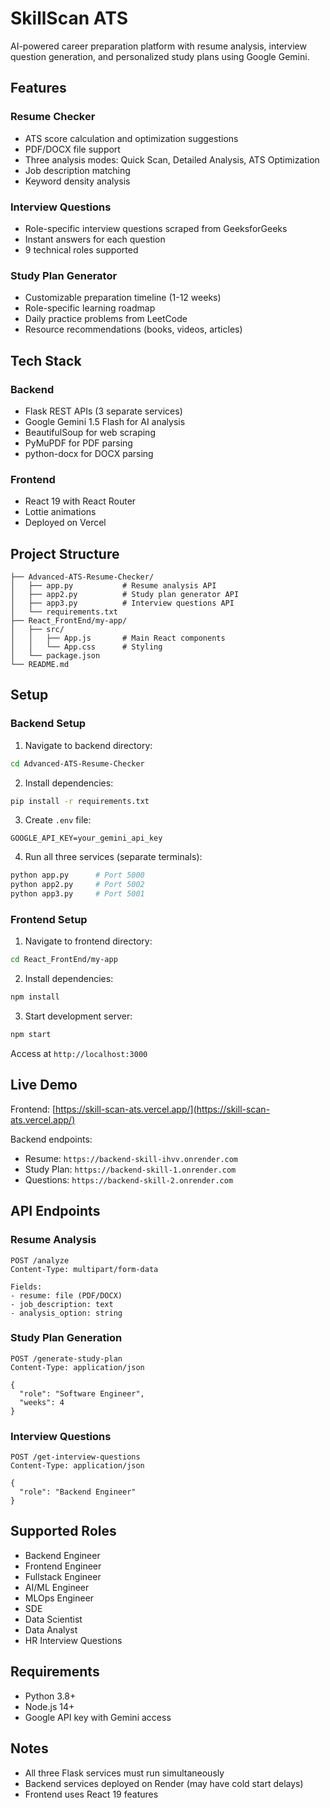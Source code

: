 # SkillScan ATS

AI-powered career preparation platform with resume analysis, interview question generation, and personalized study plans using Google Gemini.

## Features

### Resume Checker
- ATS score calculation and optimization suggestions
- PDF/DOCX file support
- Three analysis modes: Quick Scan, Detailed Analysis, ATS Optimization
- Job description matching
- Keyword density analysis

### Interview Questions
- Role-specific interview questions scraped from GeeksforGeeks
- Instant answers for each question
- 9 technical roles supported

### Study Plan Generator
- Customizable preparation timeline (1-12 weeks)
- Role-specific learning roadmap
- Daily practice problems from LeetCode
- Resource recommendations (books, videos, articles)

## Tech Stack

### Backend
- Flask REST APIs (3 separate services)
- Google Gemini 1.5 Flash for AI analysis
- BeautifulSoup for web scraping
- PyMuPDF for PDF parsing
- python-docx for DOCX parsing

### Frontend
- React 19 with React Router
- Lottie animations
- Deployed on Vercel

## Project Structure

```
├── Advanced-ATS-Resume-Checker/
│   ├── app.py           # Resume analysis API
│   ├── app2.py          # Study plan generator API
│   ├── app3.py          # Interview questions API
│   └── requirements.txt
├── React_FrontEnd/my-app/
│   ├── src/
│   │   ├── App.js       # Main React components
│   │   └── App.css      # Styling
│   └── package.json
└── README.md
```

## Setup

### Backend Setup

1. Navigate to backend directory:
```bash
cd Advanced-ATS-Resume-Checker
```

2. Install dependencies:
```bash
pip install -r requirements.txt
```

3. Create `.env` file:
```
GOOGLE_API_KEY=your_gemini_api_key
```

4. Run all three services (separate terminals):
```bash
python app.py      # Port 5000
python app2.py     # Port 5002
python app3.py     # Port 5001
```

### Frontend Setup

1. Navigate to frontend directory:
```bash
cd React_FrontEnd/my-app
```

2. Install dependencies:
```bash
npm install
```

3. Start development server:
```bash
npm start
```

Access at `http://localhost:3000`

## Live Demo

Frontend: [https://skill-scan-ats.vercel.app/](https://skill-scan-ats.vercel.app/)

Backend endpoints:
- Resume: `https://backend-skill-ihvv.onrender.com`
- Study Plan: `https://backend-skill-1.onrender.com`
- Questions: `https://backend-skill-2.onrender.com`

## API Endpoints

### Resume Analysis
```http
POST /analyze
Content-Type: multipart/form-data

Fields:
- resume: file (PDF/DOCX)
- job_description: text
- analysis_option: string
```

### Study Plan Generation
```http
POST /generate-study-plan
Content-Type: application/json

{
  "role": "Software Engineer",
  "weeks": 4
}
```

### Interview Questions
```http
POST /get-interview-questions
Content-Type: application/json

{
  "role": "Backend Engineer"
}
```

## Supported Roles

- Backend Engineer
- Frontend Engineer
- Fullstack Engineer
- AI/ML Engineer
- MLOps Engineer
- SDE
- Data Scientist
- Data Analyst
- HR Interview Questions

## Requirements

- Python 3.8+
- Node.js 14+
- Google API key with Gemini access

## Notes

- All three Flask services must run simultaneously
- Backend services deployed on Render (may have cold start delays)
- Frontend uses React 19 features
